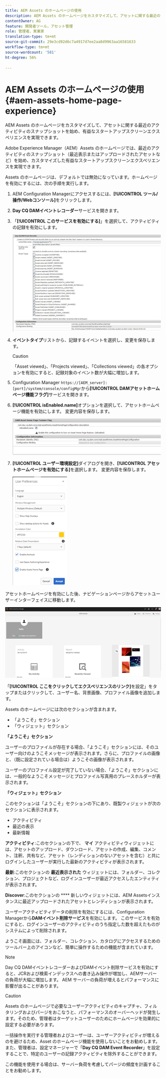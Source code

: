 ```yaml
---
title: AEM Assets のホームページの使用
description: AEM Assets のホームページをカスタマイズして、アセットに関する最近のアクティビティのスナップショットを始め、有益なスタートアップスクリーンエクスペリエンスを実現できます。
contentOwner: AG
feature: 開発者ツール，アセット管理
role: 管理者、実業家
translation-type: tm+mt
source-git-commit: 29e3cd92d6c7a4917d7ee2aa8d9963aa16581633
workflow-type: tm+mt
source-wordcount: '581'
ht-degree: 56%

---
```



# AEM Assets のホームページの使用 {#aem-assets-home-page-experience}

AEM Assets のホームページをカスタマイズして、アセットに関する最近のアクティビティのスナップショットを始め、有益なスタートアップスクリーンエクスペリエンスを実現できます。

Adobe Experience Manager（AEM）Assets のホームページでは、最近のアクティビティのスナップショット（最近表示またはアップロードされたアセットなど）を始め、カスタマイズした有益なスタートアップスクリーンエクスペリエンスを実現できます。

Assets のホームページは、デフォルトでは無効になっています。ホームページを有効にするには、次の手順を実行します。

1. AEM Configuration Managerにアクセスするには、**[!UICONTROL ツール/操作/Webコンソール]**&#x200B;をクリックします。
1. **Day CQ DAMイベントレコーダー**&#x200B;サービスを開きます。
1. 「**[!UICONTROL このサービスを有効にする]**」を選択して、アクティビティの記録を有効にします。

   ![chlimage_1-250](assets/chlimage_1-250.png)

1. **イベントタイプ**&#x200B;リストから、記録するイベントを選択し、変更を保存します。

   >[!CAUTION]
   >
   >「Asset viewed」、「Projects viewed」、「Collections viewed」の各オプションを有効にすると、記録対象のイベント数が大幅に増加します。

1. Configuration Manager `https://[AEM_server]:[port]/system/console/configMgr`から&#x200B;**[!UICONTROL DAMアセットホームページ機能フラグ]**&#x200B;サービスを開きます。
1. **[!UICONTROL isEnabled.name]**&#x200B;オプションを選択して、アセットホームページ機能を有効にします。 変更内容を保存します。

   ![chlimage_1-251](assets/chlimage_1-251.png)

1. **[!UICONTROL ユーザー環境設定]**&#x200B;ダイアログを開き、**[!UICONTROL アセットホームページを有効にする]**&#x200B;を選択します。 変更内容を保存します。

   ![user_preferences](assets/user_preferences.png)

アセットホームページを有効にした後、ナビゲーションページからアセットユーザーインターフェイスに移動します。

![home_page](assets/home_page.png)

「**[!UICONTROL ここをクリックしてエクスペリエンスのリンク]**&#x200B;を設定」をタップまたはクリックして、ユーザー名、背景画像、プロファイル画像を追加します。

Assets のホームページには次のセクションが含まれます。

* 「ようこそ」セクション
* 「ウィジェット」セクション

**「ようこそ」セクション**

ユーザーのプロファイルが存在する場合、「ようこそ」セクションには、そのユーザー向けのようこそメッセージが表示されます。さらに、プロファイルの画像と、（既に設定されている場合は）ようこその画像が表示されます。

ユーザーのプロファイル設定が完了していない場合、「ようこそ」セクションには、一般的なようこそメッセージとプロファイル写真用のプレースホルダーが表示されます。

**「ウィジェット」セクション**

このセクションは「ようこそ」セクションの下にあり、既製ウィジェットが次のセクションに表示されます。

* アクティビティ
* 最近の表示
* 最新情報

**アクティビティ**:このセクションの下で、 **マイ** アクティビティウィジェットには、アセットのアップロード、ダウンロード、アセットの作成、編集、コメント、注釈、共有など、アセット（レンディションのないアセットを含む）と共にログインしたユーザーが実行した最新のアクティビティが表示されます。

**最新**:このセクションの **最近表示された** ウィジェットには、フォルダー、コレクション、プロジェクトなど、ログインユーザーが最近アクセスしたエンティティが表示されます。

**Discover**:このセクションの **** 新しいウィジェットには、AEM Assetsインスタンスに最近アップロードされたアセットとレンディションが表示されます。

ユーザーアクティビティデータの削除を有効にするには、Configuration Managerから&#x200B;**DAMイベント削除サービス**&#x200B;を有効にします。 このサービスを有効にすると、ログインユーザーのアクティビティのうち指定した数を超えたものがシステムによって削除されます。

ようこそ画面には、フォルダー、コレクション、カタログにアクセスするためのツールバー上のアイコンなど、簡単に操作するための機能が含まれています。

>[!NOTE]
>
>Day CQ DAMイベントレコーダーおよびDAMイベント削除サービスを有効にすると、JCRおよび検索インデックスへの書き込み操作が増加し、AEMサーバーの負荷が大幅に増加します。 AEM サーバーの負荷が増えるとパフォーマンスに影響が出ることがあります。

>[!CAUTION]
>
>Assets のホームページで必要なユーザーアクティビティのキャプチャ、フィルタリングおよびパージをおこなうと、パフォーマンスのオーバーヘッドが発生します。そのため、管理者はターゲットユーザーのためにホームページを効果的に設定する必要があります。
>
>一括操作を実行する管理者およびユーザーは、ユーザーアクティビティが増えるのを避けるため、Asset のホームページ機能を使用しないことをお勧めします。また、管理者は、設定マネージャーで「**Day CQ DAM Event Recorder**」を設定することで、特定のユーザーの記録アクティビティを除外することができます。
>
>この機能を使用する場合は、サーバー負荷を考慮してパージの頻度を計画することをお勧めします。
